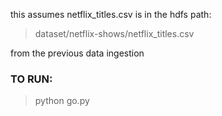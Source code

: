this assumes netflix_titles.csv is in the hdfs path:

> dataset/netflix-shows/netflix_titles.csv

from the previous data ingestion

### TO RUN:

> python go.py